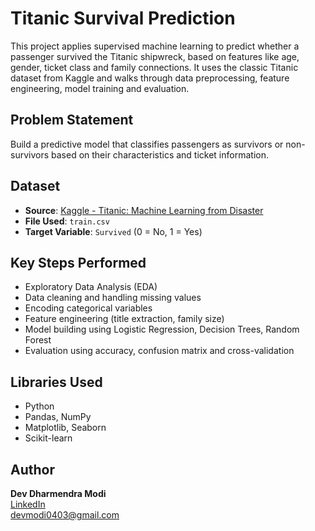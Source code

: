 # Titanic Survival Prediction

This project applies supervised machine learning to predict whether a passenger survived the Titanic shipwreck, based on features like age, gender, ticket class and family connections. It uses the classic Titanic dataset from Kaggle and walks through data preprocessing, feature engineering, model training and evaluation.


## Problem Statement

Build a predictive model that classifies passengers as survivors or non-survivors based on their characteristics and ticket information.


## Dataset

- **Source**: [Kaggle - Titanic: Machine Learning from Disaster](https://www.kaggle.com/competitions/titanic)
- **File Used**: `train.csv`
- **Target Variable**: `Survived` (0 = No, 1 = Yes)


## Key Steps Performed

- Exploratory Data Analysis (EDA)
- Data cleaning and handling missing values
- Encoding categorical variables
- Feature engineering (title extraction, family size)
- Model building using Logistic Regression, Decision Trees, Random Forest
- Evaluation using accuracy, confusion matrix and cross-validation


## Libraries Used

- Python
- Pandas, NumPy
- Matplotlib, Seaborn
- Scikit-learn


## Author

**Dev Dharmendra Modi**  
[LinkedIn](https://www.linkedin.com/in/dev-modi7)  
devmodi0403@gmail.com
